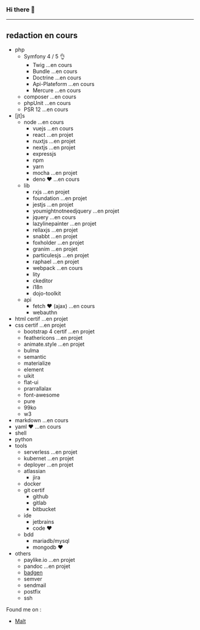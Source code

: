 ### Hi there 👋 
-----
redaction en cours
-----
- php
    - Symfony 4 / 5 👌
        - Twig ...en cours
        - Bundle ...en cours
        - Doctrine ...en cours
        - Api-Plateform ...en cours 
        - Mercure ...en cours
    - composer ...en cours
    - phpUnit ...en cours
    - PSR 12 ...en cours
- [jt]s
    - node ...en cours
        - vuejs ...en cours
        - react ...en projet
        - nuxtjs ...en projet
        - nextjs ...en projet
        - expressjs
        - npm
        - yarn
        - mocha ...en projet
        - deno ♥️ ...en cours
    - lib
        - rxjs ...en projet
        - foundation ...en projet
        - jestjs ...en projet
        - youmightnotneedjquery ...en projet
        - jquery ...en cours
        - lazylinepainter ...en projet
        - rellaxjs ...en projet
        - snabbt ...en projet
        - foxholder ...en projet
        - granim ...en projet
        - particulesjs ...en projet
        - raphael ...en projet
        - webpack ...en cours
        - lity
        - ckeditor
        - i18n
        - dojo-toolkit
    - api
        - fetch ♥️ (ajax) ...en cours
        - webauthn
- html certif ...en projet
- css certif ...en projet
    - bootstrap 4 certif ...en projet
    - feathericons ...en projet
    - animate.style ...en projet
    - bulma
    - semantic
    - materialize
    - element
    - uikit
    - flat-ui
    - prarrallalax
    - font-awesome
    - pure
    - 99ko
    - w3
- markdown ...en cours
- yaml ♥️ ...en cours
- shell
- python
- tools
    - serverless ...en projet
    - kubernet ...en projet
    - deployer ...en projet
    - atlassian
        - jira
    - docker
    - git certif
        - github
        - gitlab
        - bitbucket
    - ide
        - jetbrains
        - code ♥️
    - bdd
        - mariadb/mysql
        - mongodb ♥️
- others
    - paylike.io ...en projet
    - pandoc ...en projet
    - [badgen](https://badgen.net/)
    - semver
    - sendmail
    - postfix
    - ssh
    
    
Found me on :

- [Malt](https://www.malt.fr/profile/damienmillet)
